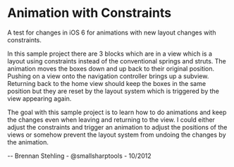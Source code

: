 Animation with Constraints
==========================

A test for changes in iOS 6 for animations with new layout changes with constraints.

In this sample project there are 3 blocks which are in a view which is a layout using constraints instead
of the conventional springs and struts. The animation moves the boxes down and up back to their original
position. Pushing on a view onto the navigation controller brings up a subview. Returning back to the home
view should keep the boxes in the same position but they are reset by the layout system which is triggered
by the view appearing again.

The goal with this sample project is to learn how to do animations and keep the changes even when leaving
and returning to the view. I could either adjust the constraints and trigger an animation to adjust the
positions of the views or somehow prevent the layout system from undoing the changes by the animation.

--
Brennan Stehling - @smallsharptools - 10/2012